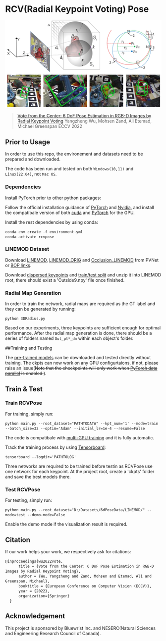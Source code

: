 # RCV(Radial Keypoint Voting) Pose

![teaser](./doc/teaser_code.gif "Radial Voting")

> [Vote from the Center: 6 DoF Pose Estimation in RGB-D Images by Radial Keypoint Voting](https://arxiv.org/abs/2104.02527 "arxiv")
> Yangzheng Wu, Mohsen Zand, Ali Etemad, Michael Greenspan
> ECCV 2022

## Prior to Usage

In order to use this repo, the environement and datasets need to be prepared and downloaded.

The code has been run and tested on both `Windows(10,11)` and `Linux(22.04)`, not `Mac OS`.

### Dependencies

Install PyTorch prior to other python packages:

Follow the official installation guidance of [PyTorch](https://pytorch.org/) and [Nvidia](https://docs.nvidia.com/cuda/index.html), and install the compatibale version of both [cuda](https://developer.nvidia.com/cuda-downloads) and [PyTorch](https://pytorch.org/get-started/locally/) for the GPU.

Install the rest dependencies by using conda:

```
conda env create -f environment.yml
conda activate rcvpose
```

### LINEMOD Dataset

Download [LINEMOD](https://zjueducn-my.sharepoint.com/:u:/g/personal/pengsida_zju_edu_cn/EXK2K0B-QrNPi8MYLDFHdB8BQm9cWTxRGV9dQgauczkVYQ?e=beftUz), [LINEMOD_ORIG](https://zjueducn-my.sharepoint.com/:u:/g/personal/pengsida_zju_edu_cn/EaoGIPguY3FAgrFKKhi32fcB_nrMcNRm8jVCZQd7G_-Wbg?e=ig4aHk) and [Occlusion_LINEMOD](https://zjueducn-my.sharepoint.com/:u:/g/personal/pengsida_zju_edu_cn/ESXrP0zskd5IvvuvG3TXD-4BMgbDrHZ_bevurBrAcKE5Dg?e=r0EgoA) from PVNet or [BOP links](https://bop.felk.cvut.cz/datasets/).

Download [dispersed keypoints](https://queensuca-my.sharepoint.com/:f:/g/personal/16yw113_queensu_ca/Em2J6Ka9F4xMpKO4bko86kwBqrGu_6hINHo9KGQFmH8ihA?e=N5VN8a) and [train/test split](https://queensuca-my.sharepoint.com/:f:/g/personal/16yw113_queensu_ca/Eh4gWJtf2ndCsVK2LgdPfxcBd1vAPFpduTxq8LnfZomD_g?e=19FwYq) and unzip it into LINEMOD root, there should exist a 'Outside9.npy' file once finished.

### Radial Map Generation

In order to train the network, radial maps are required as the GT label and they can be generated by running:

```
python 3DRadius.py
```

Based on our experiments, three keypoints are sufficient enough for optimal performance. After the radial map generation is done, there should be a series of folders named `Out_pt*_dm` within each object's folder.

##Training and Testing

The [pre-trained models](https://queensuca-my.sharepoint.com/:f:/g/personal/16yw113_queensu_ca/EmSWfjRys1tJkWdsCP4zVsIBwIwY0AXoDBVK1n51LUWK0g?e=kUpEhn) can be downloaded and tested directly without training. The ckpts can now work on any GPU configurtaions, if not, please raise an issue(<del>Note that the checkpoints will only work when [PyTorch data parallel](https://pytorch.org/docs/stable/generated/torch.nn.DataParallel.html) is enabled.</del>).

## Train & Test

### Train RCVPose

For training, simply run:

```
python main.py --root_dataset="PATHTODATA" --kpt_num='1' --mode=train --batch_size=32 --optim='Adam' --initial_lr=1e-4 --resume=False
```

The code is compatibale with [multi-GPU training](https://pytorch.org/docs/stable/generated/torch.nn.DataParallel.html) and it is fully automatic.

Track the training process by using [Tensorboard](https://www.tensorflow.org/tensorboard):

```
tensorboard --logdir='PATHTOLOG'
```

Three networks are required to be trained before testin as RCVPose use one network for each keypoint.
At the project root, create a 'ckpts' folder and save the best models there.

### Test RCVPose

For testing, simply run:

```
python main.py --root_dataset="D:/Datasets/6dPoseData/LINEMOD/" --mode=test --demo-mode=False
```

Enable the demo mode if the visualization result is required.

## Citation

If our work helps your work, we respectively ask for citations:

    @inproceedings{wu2022vote,
          title = {Vote from the Center: 6 DoF Pose Estimation in RGB-D Images by Radial Keypoint Voting},
          author = {Wu, Yangzheng and Zand, Mohsen and Etemad, Ali and Greenspan, Michael},
          booktitle = {European Conference on Computer Vision (ECCV)},
          year = {2022},
          organization={Springer}
	  }

## Acknowledgement

This project is sponsored by Bluewrist Inc. and NESERC(Natural Sciences and Engineering Research Council of Canada).
